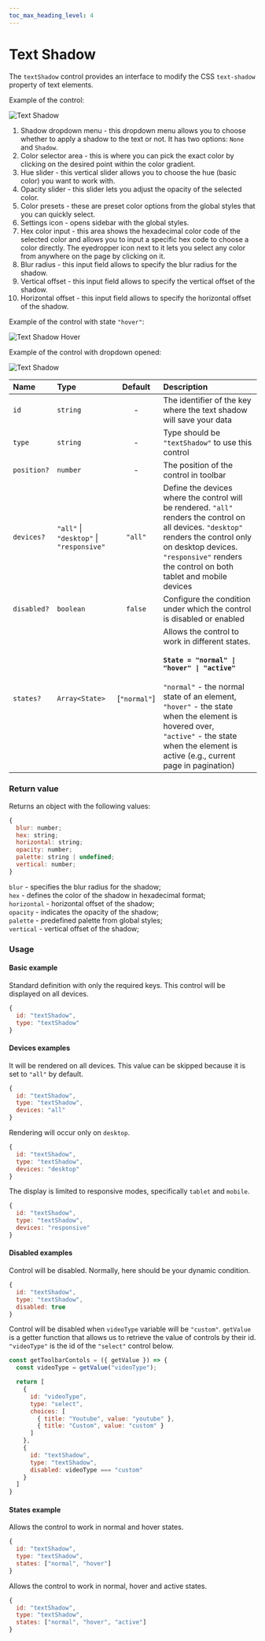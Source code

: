 ```yaml
---
toc_max_heading_level: 4
---
```

# Text Shadow

The `textShadow` control provides an interface to modify the CSS `text-shadow` property of text elements.

Example of the control:

![Text Shadow](/img/multivalue-controls/text-shadow.png)

1. Shadow dropdown menu - this dropdown menu allows you to choose whether to apply a shadow to the text or not. It has two options: `None` and `Shadow`. 
2. Color selector area - this is where you can pick the exact color by clicking on the desired point within the color gradient.
3. Hue slider - this vertical slider allows you to choose the hue (basic color) you want to work with.
4. Opacity slider - this slider lets you adjust the opacity of the selected color.
5. Color presets - these are preset color options from the global styles that you can quickly select.
6. Settings icon - opens sidebar with the global styles.
7. Hex color input - this area shows the hexadecimal color code of the selected color and allows you to input a specific hex code to choose a color directly. The eyedropper icon next to it lets you select any color from anywhere on the page by clicking on it.
8. Blur radius - this input field allows to specify the blur radius for the shadow.
9. Vertical offset - this input field allows to specify the vertical offset of the shadow.
10. Horizontal offset - this input field allows to specify the horizontal offset of the shadow.

Example of the control with state `"hover"`:

![Text Shadow Hover](/img/multivalue-controls/text-shadow-hover.png)

Example of the control with dropdown opened:

![Text Shadow](/img/multivalue-controls/text-shadow-dropdown.png)

| Name        | Type                                     |   Default    | Description                                                                                                                                                                                                                                                                                                                             |
|:------------|:-----------------------------------------|:------------:|:----------------------------------------------------------------------------------------------------------------------------------------------------------------------------------------------------------------------------------------------------------------------------------------------------------------------------------------|
| `id`        | `string`                                 |      -       | The identifier of the key where the text shadow will save your data                                                                                                                                                                                                                                                                     |
| `type`      | `string`                                 |      -       | Type should be `"textShadow"` to use this control                                                                                                                                                                                                                                                                                       |
| `position?` | `number`                                 |      -       | The position of the control in toolbar                                                                                                                                                                                                                                                                                                  |
| `devices?`  | `"all"` \| `"desktop"` \| `"responsive"` |   `"all"`    | Define the devices where the control will be rendered. `"all"` renders the control on all devices. `"desktop"` renders the control only on desktop devices. `"responsive"` renders the control on both tablet and mobile devices                                                                                                        |
| `disabled?` | `boolean`                                |   `false`    | Configure the condition under which the control is disabled or enabled                                                                                                                                                                                                                                                                  |
| `states?`   | `Array<State>`                           | [`"normal"`] | Allows the control to work in different states. <br/> <br/> <b>`State = "normal" \| "hover" \| "active"`</b> <br/> <br/> `"normal"` - the normal state of an element, <br/> `"hover"` - the state when the element is hovered over, <br/> `"active"` - the state when the element is active (e.g., current page in pagination) |

### Return value

Returns an object with the following values:

```js
{
  blur: number;
  hex: string;
  horizontal: string;
  opacity: number;
  palette: string | undefined;
  vertical: number;
}
```
`blur` - specifies the blur radius for the shadow; <br/>
`hex` - defines the color of the shadow in hexadecimal format; <br/>
`horizontal` - horizontal offset of the shadow; <br/>
`opacity` - indicates the opacity of the shadow; <br/>
`palette` - predefined palette from global styles; <br/>
`vertical` - vertical offset of the shadow; <br/>


### Usage

#### Basic example

Standard definition with only the required keys. This control will be displayed on all devices.

```js
{
  id: "textShadow",
  type: "textShadow"
}
```

#### Devices examples

It will be rendered on all devices. This value can be skipped because it is set to `"all"` by default.

```js
{
  id: "textShadow",
  type: "textShadow",
  devices: "all"
}
```

Rendering will occur only on `desktop`.

```js
{
  id: "textShadow",
  type: "textShadow",
  devices: "desktop"
}
```

The display is limited to responsive modes, specifically `tablet` and `mobile`.

```js
{
  id: "textShadow",
  type: "textShadow",
  devices: "responsive"
}
```

#### Disabled examples

Control will be disabled. Normally, here should be your dynamic condition.

```js
{
  id: "textShadow",
  type: "textShadow", 
  disabled: true
}
```

Control will be disabled when `videoType` variable will be `"custom"`.
`getValue` is a getter function that allows us to retrieve the value of controls by their id.
`"videoType"` is the id of the `"select"` control below.

```js
const getToolbarContols = ({ getValue }) => {
  const videoType = getValue("videoType");

  return [
    {
      id: "videoType",
      type: "select",
      choices: [
        { title: "Youtube", value: "youtube" },
        { title: "Custom", value: "custom" }
      ]
    },
    {
      id: "textShadow",
      type: "textShadow",
      disabled: videoType === "custom"
    }
  ]
}
```

#### States example

Allows the control to work in normal and hover states.

```js
{
  id: "textShadow",
  type: "textShadow", 
  states: ["normal", "hover"]
}
```

Allows the control to work in normal, hover and active states.

```js
{
  id: "textShadow",
  type: "textShadow", 
  states: ["normal", "hover", "active"]
}
```
